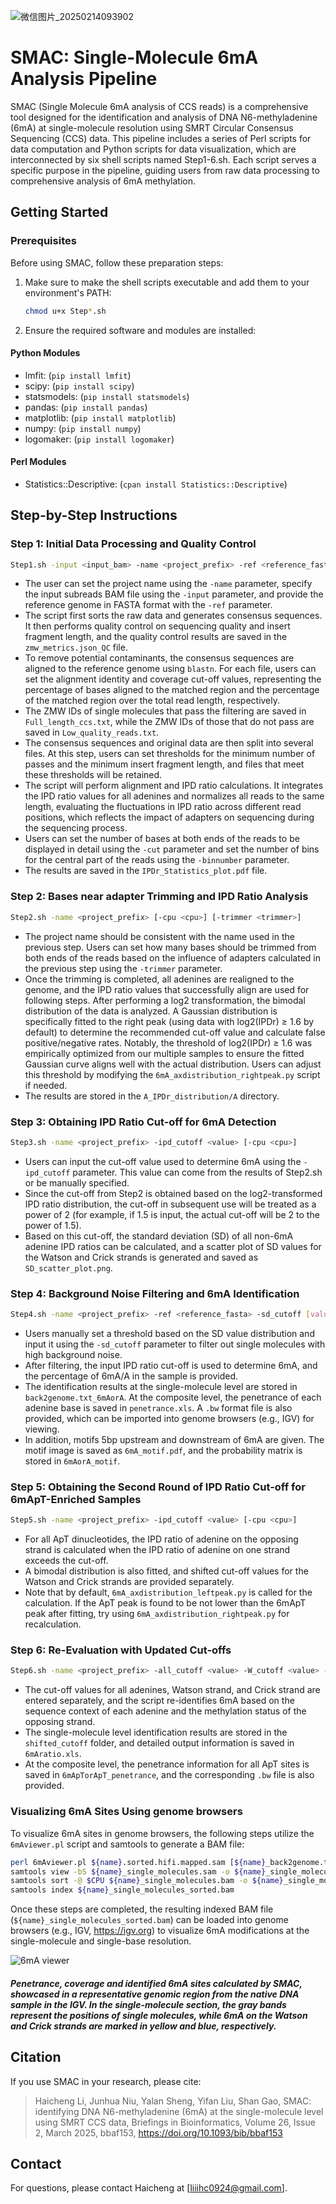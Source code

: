 ![微信图片_20250214093902](https://github.com/user-attachments/assets/3308567f-2b71-4432-a7d9-c053d27ce9c1)
# SMAC: Single-Molecule 6mA Analysis Pipeline

SMAC (Single Molecule 6mA analysis of CCS reads) is a comprehensive tool designed for the identification and analysis of DNA N6-methyladenine (6mA) at single-molecule resolution using SMRT Circular Consensus Sequencing (CCS) data. This pipeline includes a series of Perl scripts for data computation and Python scripts for data visualization, which are interconnected by six shell scripts named Step1-6.sh. Each script serves a specific purpose in the pipeline, guiding users from raw data processing to comprehensive analysis of 6mA methylation.

## Getting Started

### Prerequisites

Before using SMAC, follow these preparation steps:

1. Make sure to make the shell scripts executable and add them to your environment's PATH:
   ```sh
   chmod u+x Step*.sh
   ```
   
2. Ensure the required software and modules are installed:

#### Python Modules
- lmfit: (`pip install lmfit`)
- scipy: (`pip install scipy`)
- statsmodels: (`pip install statsmodels`)
- pandas: (`pip install pandas`)
- matplotlib: (`pip install matplotlib`)
- numpy: (`pip install numpy`)
- logomaker: (`pip install logomaker`)

#### Perl Modules
- Statistics::Descriptive: (`cpan install Statistics::Descriptive`)

## Step-by-Step Instructions

### Step 1: Initial Data Processing and Quality Control

```sh
Step1.sh -input <input_bam> -name <project_prefix> -ref <reference_fasta> [-cpu <cpu>] [-passes <passes>] [-fragmentsize <size>] [-identity <identity>] [-coverage <coverage>] [-cut <cut>] [-binnumber <bin_number>]
```

- The user can set the project name using the `-name` parameter, specify the input subreads BAM file using the `-input` parameter, and provide the reference genome in FASTA format with the `-ref` parameter. 
- The script first sorts the raw data and generates consensus sequences. It then performs quality control on sequencing quality and insert fragment length, and the quality control results are saved in the `zmw_metrics.json_QC` file.
- To remove potential contaminants, the consensus sequences are aligned to the reference genome using `blastn`. For each file, users can set the alignment identity and coverage cut-off values, representing the percentage of bases aligned to the matched region and the percentage of the matched region over the total read length, respectively.
- The ZMW IDs of single molecules that pass the filtering are saved in `Full_length_ccs.txt`, while the ZMW IDs of those that do not pass are saved in `Low_quality_reads.txt`.
- The consensus sequences and original data are then split into several files. At this step, users can set thresholds for the minimum number of passes and the minimum insert fragment length, and files that meet these thresholds will be retained. 
- The script will perform alignment and IPD ratio calculations. It integrates the IPD ratio values for all adenines and normalizes all reads to the same length, evaluating the fluctuations in IPD ratio across different read positions, which reflects the impact of adapters on sequencing during the sequencing process.
- Users can set the number of bases at both ends of the reads to be displayed in detail using the `-cut` parameter and set the number of bins for the central part of the reads using the `-binnumber` parameter. 
- The results are saved in the `IPDr_Statistics_plot.pdf` file.

### Step 2: Bases near adapter Trimming and IPD Ratio Analysis

```sh
Step2.sh -name <project_prefix> [-cpu <cpu>] [-trimmer <trimmer>]
```

- The project name should be consistent with the name used in the previous step. Users can set how many bases should be trimmed from both ends of the reads based on the influence of adapters calculated in the previous step using the `-trimmer` parameter.
- Once the trimming is completed, all adenines are realigned to the genome, and the IPD ratio values that successfully align are used for following steps. After performing a log2 transformation, the bimodal distribution of the data is analyzed. A Gaussian distribution is specifically fitted to the right peak (using data with log2(IPDr) ≥ 1.6 by default) to determine the recommended cut-off value and calculate false positive/negative rates. Notably, the threshold of log2(IPDr) ≥ 1.6 was empirically optimized from our multiple samples to ensure the fitted Gaussian curve aligns well with the actual distribution. Users can adjust this threshold by modifying the `6mA_axdistribution_rightpeak.py` script if needed.
- The results are stored in the `A_IPDr_distribution/A` directory.

### Step 3: Obtaining IPD Ratio Cut-off for 6mA Detection

```sh
Step3.sh -name <project_prefix> -ipd_cutoff <value> [-cpu <cpu>]
```

- Users can input the cut-off value used to determine 6mA using the `-ipd_cutoff` parameter. This value can come from the results of Step2.sh or be manually specified.
- Since the cut-off from Step2 is obtained based on the log2-transformed IPD ratio distribution, the cut-off in subsequent use will be treated as a power of 2 (for example, if 1.5 is input, the actual cut-off will be 2 to the power of 1.5).
- Based on this cut-off, the standard deviation (SD) of all non-6mA adenine IPD ratios can be calculated, and a scatter plot of SD values for the Watson and Crick strands is generated and saved as `SD_scatter_plot.png`.

### Step 4: Background Noise Filtering and 6mA Identification

```sh
Step4.sh -name <project_prefix> -ref <reference_fasta> -sd_cutoff [value] -ipd_cutoff <value> [-cpu <cpu>]
```

- Users manually set a threshold based on the SD value distribution and input it using the `-sd_cutoff` parameter to filter out single molecules with high background noise.
- After filtering, the input IPD ratio cut-off is used to determine 6mA, and the percentage of 6mA/A in the sample is provided.
- The identification results at the single-molecule level are stored in `back2genome.txt_6mAorA`. At the composite level, the penetrance of each adenine base is saved in `penetrance.xls`. A `.bw` format file is also provided, which can be imported into genome browsers (e.g., IGV) for viewing.
- In addition, motifs 5bp upstream and downstream of 6mA are given. The motif image is saved as `6mA_motif.pdf`, and the probability matrix is stored in `6mAorA_motif`.

### Step 5: Obtaining the Second Round of IPD Ratio Cut-off for 6mApT-Enriched Samples

```sh
Step5.sh -name <project_prefix> -ipd_cutoff <value> [-cpu <cpu>]
```

- For all ApT dinucleotides, the IPD ratio of adenine on the opposing strand is calculated when the IPD ratio of adenine on one strand exceeds the cut-off.
- A bimodal distribution is also fitted, and shifted cut-off values for the Watson and Crick strands are provided separately.
- Note that by default, `6mA_axdistribution_leftpeak.py` is called for the calculation. If the ApT peak is found to be not lower than the 6mApT peak after fitting, try using `6mA_axdistribution_rightpeak.py` for recalculation.

### Step 6: Re-Evaluation with Updated Cut-offs

```sh
Step6.sh -name <project_prefix> -all_cutoff <value> -W_cutoff <value> -C_cutoff <value> -ref <genome.fasta>
```

- The cut-off values for all adenines, Watson strand, and Crick strand are entered separately, and the script re-identifies 6mA based on the sequence context of each adenine and the methylation status of the opposing strand.
- The single-molecule level identification results are stored in the `shifted_cutoff` folder, and detailed output information is saved in `6mAratio.xls`.
- At the composite level, the penetrance information for all ApT sites is saved in `6mApTorApT_penetrance`, and the corresponding `.bw` file is also provided.

### Visualizing 6mA Sites Using genome browsers
To visualize 6mA sites in genome browsers, the following steps utilize the `6mAviewer.pl` script and samtools to generate a BAM file:
```sh
perl 6mAviewer.pl ${name}.sorted.hifi.mapped.sam [${name}_back2genome.txt_6mAorA| ${name}_back2genome.txt_6mApTorApT] reference_genome.fasta ${name}_single_molecules.sam 
samtools view -bS ${name}_single_molecules.sam -o ${name}_single_molecules.bam
samtools sort -@ $CPU ${name}_single_molecules.bam -o ${name}_single_molecules_sorted.bam
samtools index ${name}_single_molecules_sorted.bam
```
Once these steps are completed, the resulting indexed BAM file (`${name}_single_molecules_sorted.bam`) can be loaded into genome browsers (e.g., IGV, https://igv.org) to visualize 6mA modifications at the single-molecule and single-base resolution.


![6mA viewer](https://github.com/user-attachments/assets/dafe8b67-26de-4c72-9350-5553daed07e9)
##### Penetrance, coverage and identified 6mA sites calculated by SMAC, showcased in a representative genomic region from the native DNA sample in the IGV. In the single-molecule section, the gray bands represent the positions of single molecules, while 6mA on the Watson and Crick strands are marked in yellow and blue, respectively.


## Citation
If you use SMAC in your research, please cite:
> Haicheng Li, Junhua Niu, Yalan Sheng, Yifan Liu, Shan Gao, SMAC: identifying DNA N6-methyladenine (6mA) at the single-molecule level using SMRT CCS data, Briefings in Bioinformatics, Volume 26, Issue 2, March 2025, bbaf153, https://doi.org/10.1093/bib/bbaf153

## Contact
For questions, please contact Haicheng at [liiihc0924@gmail.com].

